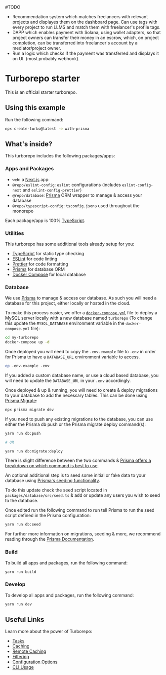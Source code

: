#TODO
- Recommendation system which matches freelancers with relevant projects and displayes them on the dashboard page. Can use tags with every project to run LLMS and match them with freelancer's profile tags.
- DAPP which enables payment with Solana, using wallet adapters, so that project owners can transfer their money in an escrow, which, on project completion, can be transferred into freelancer's account by a mediator/project owner.
- Run a logic which checks if the payment was transferred and displays it on UI. (most probably webhook).


# Turborepo starter

This is an official starter turborepo.

## Using this example

Run the following command:

```sh
npx create-turbo@latest -e with-prisma
```

## What's inside?

This turborepo includes the following packages/apps:

### Apps and Packages

- `web`: a [Next.js](https://nextjs.org/) app
- `@repo/eslint-config`: `eslint` configurations (includes `eslint-config-next` and `eslint-config-prettier`)
- `@repo/database`: [Prisma](https://prisma.io/) ORM wrapper to manage & access your database
- `@repo/typescript-config`: `tsconfig.json`s used throughout the monorepo

Each package/app is 100% [TypeScript](https://www.typescriptlang.org/).

### Utilities

This turborepo has some additional tools already setup for you:

- [TypeScript](https://www.typescriptlang.org/) for static type checking
- [ESLint](https://eslint.org/) for code linting
- [Prettier](https://prettier.io) for code formatting
- [Prisma](https://prisma.io/) for database ORM
- [Docker Compose](https://docs.docker.com/compose/) for local database

### Database

We use [Prisma](https://prisma.io/) to manage & access our database. As such you will need a database for this project, either locally or hosted in the cloud.

To make this process easier, we offer a [`docker-compose.yml`](https://docs.docker.com/compose/) file to deploy a MySQL server locally with a new database named `turborepo` (To change this update the `MYSQL_DATABASE` environment variable in the `docker-compose.yml` file):

```bash
cd my-turborepo
docker-compose up -d
```

Once deployed you will need to copy the `.env.example` file to `.env` in order for Prisma to have a `DATABASE_URL` environment variable to access.

```bash
cp .env.example .env
```

If you added a custom database name, or use a cloud based database, you will need to update the `DATABASE_URL` in your `.env` accordingly.

Once deployed & up & running, you will need to create & deploy migrations to your database to add the necessary tables. This can be done using [Prisma Migrate](https://www.prisma.io/migrate):

```bash
npx prisma migrate dev
```

If you need to push any existing migrations to the database, you can use either the Prisma db push or the Prisma migrate deploy command(s):

```bash
yarn run db:push

# OR

yarn run db:migrate:deploy
```

There is slight difference between the two commands & [Prisma offers a breakdown on which command is best to use](https://www.prisma.io/docs/concepts/components/prisma-migrate/db-push#choosing-db-push-or-prisma-migrate).

An optional additional step is to seed some initial or fake data to your database using [Prisma's seeding functionality](https://www.prisma.io/docs/guides/database/seed-database).

To do this update check the seed script located in `packages/database/src/seed.ts` & add or update any users you wish to seed to the database.

Once edited run the following command to run tell Prisma to run the seed script defined in the Prisma configuration:

```bash
yarn run db:seed
```

For further more information on migrations, seeding & more, we recommend reading through the [Prisma Documentation](https://www.prisma.io/docs/).

### Build

To build all apps and packages, run the following command:

```bash
yarn run build
```

### Develop

To develop all apps and packages, run the following command:

```bash
yarn run dev
```

## Useful Links

Learn more about the power of Turborepo:

- [Tasks](https://turbo.build/repo/docs/core-concepts/monorepos/running-tasks)
- [Caching](https://turbo.build/repo/docs/core-concepts/caching)
- [Remote Caching](https://turbo.build/repo/docs/core-concepts/remote-caching)
- [Filtering](https://turbo.build/repo/docs/core-concepts/monorepos/filtering)
- [Configuration Options](https://turbo.build/repo/docs/reference/configuration)
- [CLI Usage](https://turbo.build/repo/docs/reference/command-line-reference)
